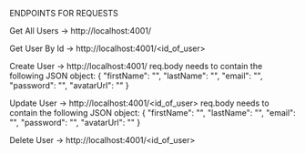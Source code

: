 ENDPOINTS FOR REQUESTS

<!-- GET -->

Get All Users -> http://localhost:4001/

<!-- GET -->

Get User By Id -> http://localhost:4001/<id_of_user>

<!-- POST -->

Create User -> http://localhost:4001/
req.body needs to contain the following JSON object:
{
"firstName": "<first-name>",
"lastName": "<last-name>",
"email": "<email>",
"password": "<password>",
"avatarUrl": "<image-url>"
}

<!-- PUT -->

Update User -> http://localhost:4001/<id_of_user>
req.body needs to contain the following JSON object:
{
"firstName": "<first-name>",
"lastName": "<last-name>",
"email": "<email>",
"password": "<password>",
"avatarUrl": "<image-url>"
}

<!-- DELETE -->

Delete User -> http://localhost:4001/<id_of_user>
